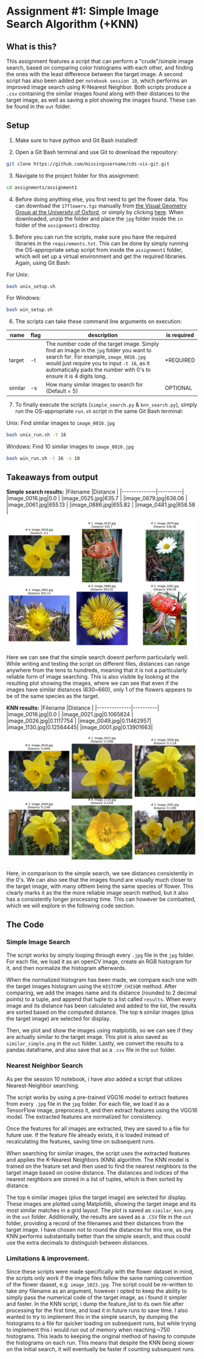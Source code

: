 # Assignment #1: Simple Image Search Algorithm (+KNN)

## What is this?
This assignment features a script that can perform a "crude"/simple image search, based on comparing color histograms with each other, and finding the ones with the least difference between the target image.
A second script has also been added per `notebook session 10`, which performs an improved image search using K-Nearest Neighbor.
Both scripts produce a `.csv` containing the similar images found along with their distances to the target image, as well as saving a plot showing the images found. These can be found in the `out` folder.

## Setup
1. Make sure to have python and Git Bash installed!

2. Open a Git Bash terminal and use Git to download the repository:

```sh
git clone https://github.com/missingusername/cds-vis-git.git
```

3. Navigate to the project folder for this assignment:

```sh
cd assignments/assignment1
```

4. Before doing anything else, you first need to get the flower data. You can download the `17flowers.tgz` manually from [the Visual Geometry Group at the University of Oxford](https://www.robots.ox.ac.uk/~vgg/data/flowers/17/), or simply by clicking [here](https://www.robots.ox.ac.uk/~vgg/data/flowers/17/17flowers.tgz). When downloaded, unzip the folder and place the `jpg` folder inside the `in` folder of the `assignment1` directoy.

5. Before you can run the scripts, make sure you have the required libraries in the `requirements.txt`. This can be done by simply running the OS-appropriate setup script from inside the `assignment1` folder, which will set up a virtual environment and get the required libraries. Again, using Git Bash:

For Unix:
```sh
bash unix_setup.sh
```
For Windows:
```sh
bash win_setup.sh
```

6. The scripts can take these command line arguments on execution:

| name | flag | description | is required |
|   -   |   -   |   -   |   -   |
| target | -t | The number code of the target image. Simply find an image in the `jpg` folder you want to search for. For example, `image_0016.jpg` would just require you to input `-t 16`, as it automatically pads the number with 0's to ensure it is 4 digits long. | *REQUIRED |
| similar | -s | How many similar images to search for (Default = 5) | OPTIONAL |

7. To finally execute the scripts (`simple_search.py` & `knn_search.py`), simply run the OS-appropriate `run.sh` script in the same Git Bash terminal:

Unix: Find similar images to `image_0016.jpg`
```sh
bash unix_run.sh -t 16
```
Windows: Find 10 similar images to `image_0016.jpg`
```sh
bash win_run.sh -t 16 -s 10
```
## Takeaways from output

**Simple search results:**
|Filename      |Distance  |
|--------------|----------|
|image_0016.jpg|0.0       |
|image_0525.jpg|635.7     |
|image_0879.jpg|636.06    |
|image_0061.jpg|655.13    |
|image_0886.jpg|655.82    |
|image_0481.jpg|658.58    |

![simple image search results](out/similar_simple.png)

Here we can see that the simple search doesnt perform particularly well. While writing and testing the script on different files, distances can range anywhere from the tens to hundreds, meaning that it is not a particularly reliable form of image searching. This is also visible by looking at the resulting plot showing the images, where we can see that even if the images have similar distances (630~660), only 1 of the flowers appears to be of the same species as the target.

**KNN results:**
|Filename      |Distance  |
|--------------|----------|
|image_0016.jpg|0.0       |
|image_0021.jpg|0.1065824 |
|image_0026.jpg|0.1117754 |
|image_0049.jpg|0.11462957|
|image_1130.jpg|0.12564445|
|image_0001.jpg|0.13901663|

![simple image search results](out/similar_knn.png)

Here, in comparison to the simple search, we see distances consistently in the 0's. We can also see that the images found are visually much closer to the target image, with many ofthem being the same species of flower. This clearly marks it as the the more reliable image search method, but it also has a consistently longer processing time. This can however be combatted, which we will explore in the following code section.

## The Code
### Simple Image Search
The script works by simply looping through every `.jpg` file in the `jpg` folder. For each file, we load it as an openCV image, create an RGB histogram for it, and then normalize the histogram afterwards.

When the normalized histogram has been made, we compare each one with the target images histogram using the `HISTCMP_CHISQR` method. After comparing, we add the images name and its distance (rounded to 2 decimal points) to a tuple, and append that tuple to a list called `results`.
When every image and its distance has been calculated and added to the list, the results are sorted based on the computed distance. The top `N` similar images (plus the target image) are selected for display.

Then, we plot and show the images using matplotlib, so we can see if they are actually similar to the target image. This plot is also saved as `similar_simple.png` in the `out` folder.
Lastly, we convert the results to a pandas dataframe, and also save that as a `.csv` file in the `out` folder.

### Nearest Neighbor Search
As per the session 10 notebook, i have also added a script that utilizes Nearest-Neighbor searching. 

The script works by using a pre-trained VGG16 model to extract features from every `.jpg` file in the `jpg` folder. For each file, we load it as a TensorFlow image, preprocess it, and then extract features using the VGG16 model. The extracted features are normalized for consistency.

Once the features for all images are extracted, they are saved to a file for future use. If the feature file already exists, it is loaded instead of recalculating the features, saving time on subsequent runs.

When searching for similar images, the script uses the extracted features and applies the K-Nearest Neighbors (KNN) algorithm. The KNN model is trained on the feature set and then used to find the nearest neighbors to the target image based on cosine distance. The distances and indices of the nearest neighbors are stored in a list of tuples, which is then sorted by distance.

The top `N` similar images (plus the target image) are selected for display. These images are plotted using Matplotlib, showing the target image and its most similar matches in a grid layout. The plot is saved as `similar_knn.png` in the `out` folder. Additionally, the results are saved as a `.CSV` file in the `out` folder, providing a record of the filenames and their distances from the target image. I have chosen not to round the distances for this one, as the KNN performs substantially better than the simple search, and thus could use the extra decimals to distinguish between distances.

### Limitations & improvement.

Since these scripts were made specifically with the flower dataset in mind, the scripts only work if the image files follow the same naming convention of the flower daaset, e.g. `image_1023.jpg`. The script could be re-written to take *any* filename as an argument, however i opted to keep the ability to simply pass the numerical code of the target image, as i found it simpler and faster.
In the KNN script, i dump the feature_list to its own file after processing for the first time, and load it in future runs to save time. I also wanted to try to implement this in the simple search, by dumping the histograms to a file for quicker loading on subsequent runs, but while trying to implement this i would run out of memory when reaching ~750 histograms. This leads to keeping the original method of having to compute the histograms on each run.
This means that despite the KNN being slower on the initial search, it will eventually be faster if counting subsequent runs.
